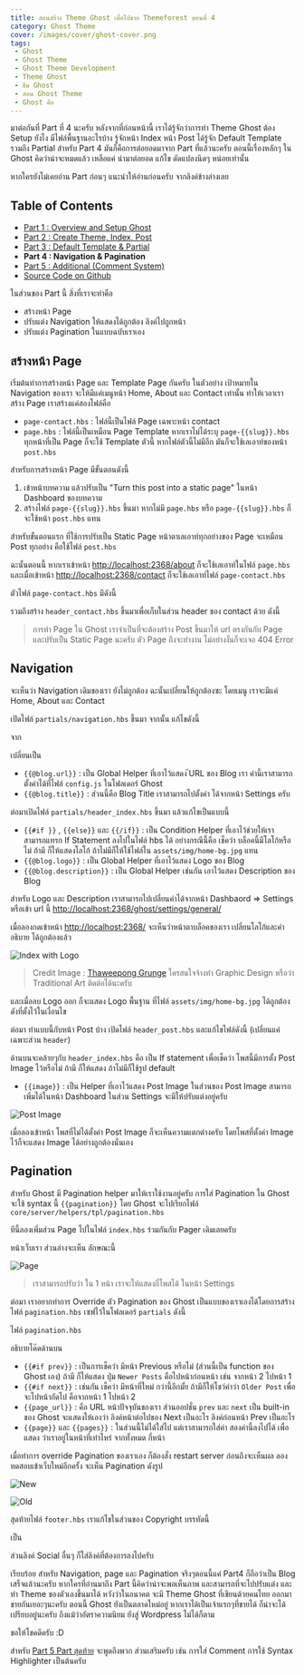 ```yaml
---
title: สอนสร้าง Theme Ghost เพื่อไปขาย Themeforest ตอนที่ 4
category: Ghost Theme
cover: /images/cover/ghost-cover.png
tags:
 - Ghost
 - Ghost Theme
 - Ghost Theme Development
 - Theme Ghost
 - ธีม Ghost
 - สอน Ghost Theme
 - Ghost คือ
---
```


มาต่อกันที่ Part ที่ 4 นะครับ หลังจากที่ก่อนหน้านี้ เราได้รู้จักว่าการทำ Theme Ghost ต้อง Setup ยังไง  มีไฟล์พื้นฐานอะไรบ้าง รู้จักหน้า Index หน้า Post ได้รู้จัก Default Template รวมถึง Partial สำหรับ Part 4 มันก็คือการต่อยอดมาจาก Part ที่แล้วนะครับ ตอนนี้เรื่องหลักๆ ใน Ghost คิดว่าน่าจะหมดแล้ว เหลือแค่ นำมาต่อยอด แก้ไข ดัดแปลงนิดๆ หน่อยเท่านั้น

หากใครยังไม่เคยอ่าน Part ก่อนๆ แนะนำให้อ่านก่อนครับ จากลิงค์ข้างล่างเลย

## Table of Contents

- [Part 1 : Overview and Setup Ghost](http://devahoy.com/2014/10/getting-started-with-ghost-theme-development-part1)
- [Part 2 : Create Theme, Index, Post](http://devahoy.com/2014/10/getting-started-with-ghost-theme-development-part2)
- [Part 3 : Default Template & Partial](http://devahoy.com/2014/10/getting-started-with-ghost-theme-development-part3)
- **Part 4 : Navigation & Pagination**
- [Part 5 : Additional (Comment System)](http://devahoy.com/2014/10/getting-started-with-ghost-theme-development-part5)
- [Source Code on Github](https://github.com/Devahoy/ghostahoy)

ในส่วนของ Part นี้ สิ่งที่เราจะทำคือ 

- สร้างหน้า Page 
- ปรับแต่ง Navigation ให้แสดงได้ถูกต้อง ลิงค์ไปถูกหน้า
- ปรับแต่ง Pagination ในแบบฉบับเราเอง

## สร้างหน้า Page

เริ่มต้นทำการสร้างหน้า Page และ Template Page กันครับ ในตัวอย่าง เป้าหมายใน Navigation ของเรา จะให้มีแค่เมนูหน้า Home, About และ Contact เท่านั้น ทำให้เวลาเราสร้าง Page เราสร้างแค่สองไฟล์คือ 

- `page-contact.hbs` : ไฟล์นี้เป็นไฟล์ Page เฉพาะหน้า contact 
- `page.hbs` : ไฟล์นี้เป็นเหมือน Page Template หากเราไม่ได้ระบุ `page-{{slug}}.hbs` ทุกหน้าที่เป็น Page ก็จะใช้ Template ตัวนี้ หากไฟล์ตัวนี้ไม่มีอีก มันก็จะใช้เลเอาท์ของหน้า `post.hbs`


สำหรับการสร้างหน้า Page มีขั้นตอนดังนี้
1. เข้าหน้าบทความ แล้วปรับเป็น "Turn this post into a static page" ในหน้า Dashboard ของบทความ 
2. สร้างไฟล์ `page-{{slug}}.hbs` ขึ้นมา หากไม่มี `page.hbs` หรือ `page-{{slug}}.hbs` ก็จะใช้หน้า `post.hbs` แทน

สำหรับขั้นตอนแรก ที่ใช้การปรับเป็น Static Page หน้าตาเลเอาท์ทุกอย่างของ Page จะเหมือน Post ทุกอย่าง คือใช้ไฟล์ `post.hbs`  

ฉะนั้นตอนนี้ หากเราเข้าหน้า [http://localhost:2368/about](http://localhost:2368/about) ก็จะใช้เลเอาท์ในไฟล์ `page.hbs` 
และเมื่อเข้าหน้า [http://localhost:2368/contact](http://localhost:2368/contact) ก็จะใช้เลเอาท์ไฟล์ `page-contact.hbs`

ตัวไฟล์ `page-contact.hbs` มีดังนี้

<script src="https://gist.github.com/Phonbopit/8231d7258db28ae7136a.js?file=page-contact.hbs"></script>

รวมถึงสร้าง `header_contact.hbs` ขึ้นมาเพื่อเก็บในส่วน header ของ contact ด้วย ดังนี้

<script src="https://gist.github.com/Phonbopit/8231d7258db28ae7136a.js?file=header_contact.hbs"></script>


> การทำ Page ใน Ghost เราจำเป็นที่จะต้องสร้าง Post ขึ้นมาให้ url ตรงกันกับ Page และปรับเป็น Static Page นะครับ ตัว Page ถึงจะทำงาน ไม่อย่างงั้นก็จะเจอ 404 Error 


## Navigation 

จะเห็นว่า Navigation เดิมของเรา ยังไม่ถูกต้อง ฉะนั้นเปลี่ยนให้ถูกต้องซะ โดยเมนู เราจะมีแค่ Home, About และ Contact 

เปิดไฟล์ `partials/navigation.hbs` ขึ้นมา จากนั้น แก้ไขดังนี้

จาก 

<script src="https://gist.github.com/Phonbopit/8231d7258db28ae7136a.js?file=nav.html"></script>

เปลี่ยนเป็น

<script src="https://gist.github.com/Phonbopit/8231d7258db28ae7136a.js?file=nav.hbs"></script>

- `{{@blog.url}}` : เป็น Global Helper ที่เอาไว้แสดง ๊URL ของ Blog เรา ค่านี้เราสามารถตั้งค่าได้ที่ไฟล์ `config.js` ในโฟลเดอร์ Ghost
- `{{@blog.title}}` : ส่วนนี้คือ Blog Title เราสามารถไปตั้งค่า ได้จากหน้า Settings ครับ

ต่อมาเปิดไฟล์ `partials/header_index.hbs` ขึ้นมา แล้วแก้ไขเป็นแบบนี้

<script src="https://gist.github.com/Phonbopit/8231d7258db28ae7136a.js?file=header_index.hbs"></script>

- `{{#if }}` , `{{else}}` และ `{{/if}}` : เป็น Condition Helper ที่เอาไว้ช่วยให้เราสามารถแทรก If Statement ลงไปในไฟล์ hbs ได้ อย่างกรณีนี้คือ เช็คว่า บล็อคนี้มีโลโก้หรือไม่ ถ้ามี ก็ให้แสดงโลโก้ ถ้าไม่มีก็ให้ใช้ไฟล์ใน `assets/img/home-bg.jpg` แทน
- `{{@blog.logo}}` : เป็น Global Helper ที่เอาไว้แสดง Logo ของ Blog
- `{{@blog.description}}` : เป็น Global Helper เช่นกัน เอาไว้แสดง Description ของ Blog

สำหรับ Logo และ Description เราสามารถไปเปลี่ยนค่าได้จากหน้า Dashbaord => Settings หรือเข้า url นี้ [http://localhost:2368/ghost/settings/general/](http://localhost:2368/ghost/settings/general/)

เมื่อลองกดเข้าหน้า [http://localhost:2368/](http://localhost:2368/) จะเห็นว่าหน้าตาบล็อคของเรา เปลี่ยนโลโก้และคำอธิบาย ได้ถูกต้องแล้ว

![Index with Logo](images/2014/10/part4-index-1024x772.png)

> Credit Image : [Thaweepong Grunge](https://www.facebook.com/profile.php?id=100000041706306) ใครสนใจจ้างทำ Graphic Design หรือว่า Traditional Art ติดต่อได้นะครับ

และเมื่อลบ Logo ออก ก็จะแสดง Logo พื้นฐาน ที่ไฟล์ `assets/img/home-bg.jpg` ได้ถูกต้อง ดังที่ตั้งไว้ในเงื่อนไข

ต่อมา ทำแบบนี้กับหน้า Post บ้าง เปิดไฟล์ `header_post.hbs` และแก้ไขไฟล์ดังนี้ (เปลี่ยนแค่เฉพาะส่วน `header`)

<script src="https://gist.github.com/Phonbopit/8231d7258db28ae7136a.js?file=header_post.hbs"></script>

ด้านบนจะคล้ายๆกับ `header_index.hbs` คือ เป็น If statement เพื่อเช็คว่า โพสนี้มีการตั้ง Post Image ไว้หรือไม่ ถ้ามี ก็ให้แสดง ถ้าไม่มีก็ใช้รูป default

- `{{image}}` : เป็น Helper ที่เอาไว้แสดง Post Image ในส่วนของ Post Image สามารถเพิ่มได้ในหน้า Dashboard ในส่วน Settings จะมีให้ปรับแต่งอยู่ครับ

![Post Image](images/2014/10/part4-add-image.png)

เมื่อลองเข้าหน้า โพสที่ไม่ได้ตั้งค่า Post Image ก็จะเห็นความแตกต่างครับ โดยโพสที่ตั้งค่า Image ไว้ก็จะแสดง Image ได้อย่างถูกต้องนั่นเอง

## Pagination

สำหรับ Ghost มี Pagination helper มาให้เราใช้งานอยู่ครับ การใส่ Pagination ใน Ghost จะใช้ syntax นี้ `{{pagination}}` โดย Ghost จะไปเรียกไฟล์ `core/server/helpers/tpl/pagination.hbs` 

ทีนี้ลองเพิ่มส่วน Page ไปในไฟล์ `index.hbs` ร่วมกันกับ Pager เดิมเลยครับ

<script src="https://gist.github.com/Phonbopit/8231d7258db28ae7136a.js?file=page.html"></script>

หน้าเว็บเรา ส่วนล่างจะเห็น ลักษณะนี้

![Page](images/2014/10/part4-page.png)

> เราสามารถปรับว่า ใน 1 หน้า เราจะให้แสดงกี่โพสได้ ในหน้า Settings 

ต่อมา เราอยากทำการ Override ตัว Pagination ของ Ghost เป็นแบบของเราเองได้โดยการสร้างไฟล์ `pagination.hbs` เซฟไว้ในโฟลเดอร์ `partials` ดังนี้

ไฟล์ `pagination.hbs`

<script src="https://gist.github.com/Phonbopit/8231d7258db28ae7136a.js?file=pagination.hbs"></script>

อธิบายโค๊ดด้านบน

- `{{#if prev}}` : เป็นการเช็คว่า มีหน้า Previous หรือไม่ (ส่วนนี้เป็น function ของ Ghost เอง) ถ้ามี ก็ให้แสดง ปุ่ม `Newer Posts` คือไปหน้าก่อนหน้า เช่น จากหน้า 2 ไปหน้า 1
- `{{#if next}}` : เช่นกัน เช็คว่า มีหน้าที่ใหม่ กว่านี้อีกมั้ย ถ้ามีก็ให้โชว์คำว่า `Older Post` เพื่อจะไปหน้าถัดไป คือจากหน้า 1 ไปหน้า 2
- `{{page_url}}` : คือ URL หน้าปัจจุบันของเรา ส่วนออปชั่น `prev` และ `next` เป็น built-in ของ Ghost จะแสดงให้เองว่า ลิงค์หน้าต่อไปของ Next เป็นอะไร ลิงค์ก่อนหน้า Prev เป็นอะไร
- `{{page}}` และ `{{pages}}` : ในส่วนนี้ไม่ได้ใส่ไป แต่เราสามารถใส่ค่า สองค่านี้ลงไปได้ เพื่อแสดง ว่าเราอยู่ในหน้าที่เท่าไหร่ จากทั้งหมด กี่หน้า

เมื่อทำการ override Pagination ของเราเอง ก็ต้องสั่ง restart server ก่อนถึงจะเห็นผล ลองทดสอบเข้าเว็บใหม่อีกครั้ง จะเห็น Pagination ดังรูป

![New](images/2014/10/newer-post-500x169.png)

![Old](images/2014/10/older-post-500x149.png)

สุดท้ายไฟล์ `footer.hbs` เราแก้ไขในส่วนของ Copyright บรรทัดนี้

<script src="https://gist.github.com/Phonbopit/8231d7258db28ae7136a.js?file=copy.html"></script>

เป็น

<script src="https://gist.github.com/Phonbopit/8231d7258db28ae7136a.js?file=copy.hbs"></script>

ส่วนลิงค์ Social อื่นๆ ก็ใส่ลิงค์ที่ต้องการลงไปครับ


เรียบร้อย สำหรับ Navigation, page และ Pagination จริงๆตอนนี้แค่ Part4 ก็ถือว่าเป็น Blog เสร็จแล้วนะครับ หากใครที่อ่านมาถึง Part นี้คิดว่าน่าจะพอเห็นภาพ และสามารถที่จะไปปรับแต่ง และทำ Theme ของตัวเองขึ้นมาได้  หวังว่าในอนาคต จะมี Theme Ghost ที่เขียนด้วยคนไทย ออกมาขายกันเยอะๆนะครับ ตอนนี้ Ghost ยังเป็นตลาดใหม่อยู่ หากเราได้เป็นเจ้าแรกๆที่ขายได้ ก็น่าจะได้เปรียบอยู่นะครับ ถึงแม้ว่าอัตราความนิยม ยังสู่ Wordpress ไม่ได้ก็ตาม 

ขอให้โชคดีครับ :D

สำหรับ [Part 5 Part สุดท้าย](http://devahoy.com/2014/10/getting-started-with-ghost-theme-development-part5) จะพูดถึงพวก ส่วนเสริมครับ เช่น การใส่ Comment การใช้ Syntax Highlighter เป็นต้นครับ
